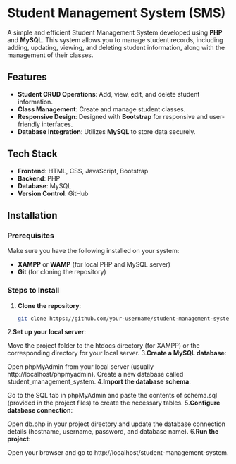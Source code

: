 # Student Management System (SMS)

A simple and efficient Student Management System developed using **PHP** and **MySQL**. This system allows you to manage student records, including adding, updating, viewing, and deleting student information, along with the management of their classes.

## Features

- **Student CRUD Operations**: Add, view, edit, and delete student information.
- **Class Management**: Create and manage student classes.
- **Responsive Design**: Designed with **Bootstrap** for responsive and user-friendly interfaces.
- **Database Integration**: Utilizes **MySQL** to store data securely.

## Tech Stack

- **Frontend**: HTML, CSS, JavaScript, Bootstrap
- **Backend**: PHP
- **Database**: MySQL
- **Version Control**: GitHub

## Installation

### Prerequisites

Make sure you have the following installed on your system:
- **XAMPP** or **WAMP** (for local PHP and MySQL server)
- **Git** (for cloning the repository)

### Steps to Install

1. **Clone the repository**:
   ```bash
   git clone https://github.com/your-username/student-management-system.git
2.**Set up your local server**:

Move the project folder to the htdocs directory (for XAMPP) or the corresponding directory for your local server.
3.**Create a MySQL database**:

Open phpMyAdmin from your local server (usually http://localhost/phpmyadmin).
Create a new database called student_management_system.
4.**Import the database schema**:

Go to the SQL tab in phpMyAdmin and paste the contents of schema.sql (provided in the project files) to create the necessary tables.
5.**Configure database connection**:

Open db.php in your project directory and update the database connection details (hostname, username, password, and database name).
6.**Run the project**:

Open your browser and go to http://localhost/student-management-system.

